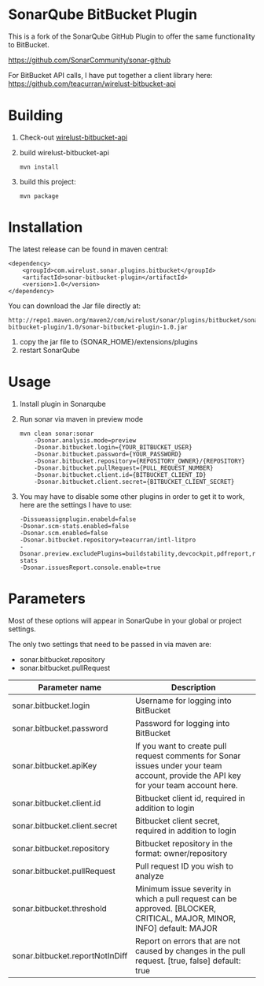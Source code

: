 # SonarQube BitBucket Plugin

This is a fork of the SonarQube GitHub Plugin to offer the same functionality to BitBucket.

https://github.com/SonarCommunity/sonar-github

For BitBucket API calls, I have put together a client library here:
https://github.com/teacurran/wirelust-bitbucket-api

# Building

1. Check-out [wirelust-bitbucket-api](https://github.com/teacurran/wirelust-bitbucket-api)
2. build wirelust-bitbucket-api

    ```
    mvn install
    ```

3. build this project:
    ```
    mvn package
    ```

# Installation

The latest release can be found in maven central:

    <dependency>
        <groupId>com.wirelust.sonar.plugins.bitbucket</groupId>
        <artifactId>sonar-bitbucket-plugin</artifactId>
        <version>1.0</version>
    </dependency>

You can download the Jar file directly at:

    http://repo1.maven.org/maven2/com/wirelust/sonar/plugins/bitbucket/sonar-bitbucket-plugin/1.0/sonar-bitbucket-plugin-1.0.jar

1. copy the jar file to {SONAR_HOME}/extensions/plugins
2. restart SonarQube

# Usage

1. Install plugin in Sonarqube 
2. Run sonar via maven in preview mode 

    ```
    mvn clean sonar:sonar 
        -Dsonar.analysis.mode=preview
        -Dsonar.bitbucket.login={YOUR_BITBUCKET_USER}
        -Dsonar.bitbucket.password={YOUR_PASSWORD}
        -Dsonar.bitbucket.repository={REPOSITORY_OWNER}/{REPOSITORY}
        -Dsonar.bitbucket.pullRequest={PULL_REQUEST_NUMBER}
        -Dsonar.bitbucket.client.id={BITBUCKET_CLIENT_ID}
        -Dsonar.bitbucket.client.secret={BITBUCKET_CLIENT_SECRET}
    ```

3. You may have to disable some other plugins in order to get it to work, here are the settings I have to use:

    ```
    -Dissueassignplugin.enabeld=false
    -Dsonar.scm-stats.enabled=false
    -Dsonar.scm.enabled=false
    -Dsonar.bitbucket.repository=teacurran/intl-litpro
    -Dsonar.preview.excludePlugins=buildstability,devcockpit,pdfreport,report,views,jira,buildbreaker,issueassign,scm,scm-stats 
    -Dsonar.issuesReport.console.enable=true
    ```

# Parameters

Most of these options will appear in SonarQube in your global or project settings. 

The only two settings that need to be passed in via maven are:

* sonar.bitbucket.repository
* sonar.bitbucket.pullRequest


| Parameter name                               | Description                                                                                                                           |
|----------------------------------------------|---------------------------------------------------------------------------------------------------------------------------------------|
| sonar.bitbucket.login                        | Username for logging into BitBucket                                                                                                   |
| sonar.bitbucket.password                     | Password for logging into BitBucket                                                                                                   |
| sonar.bitbucket.apiKey                       | If you want to create pull request comments for Sonar issues under your team account, provide the API key for your team account here. |
| sonar.bitbucket.client.id                    | Bitbucket client id, required in addition to login                                                                                    |
| sonar.bitbucket.client.secret                | Bitbucket client secret, required in addition to login                                                                                |
| sonar.bitbucket.repository                   | Bitbucket repository in the format: owner/repository                                                                                  |
| sonar.bitbucket.pullRequest                  | Pull request ID you wish to analyze                                                                                                   |
| sonar.bitbucket.threshold                    | Minimum issue severity in which a pull request can be approved. [BLOCKER, CRITICAL, MAJOR, MINOR, INFO] default: MAJOR                |
| sonar.bitbucket.reportNotInDiff              | Report on errors that are not caused by changes in the pull request. [true, false] default: true                                      |

